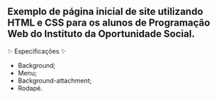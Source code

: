 ## Exemplo de página inicial de site utilizando HTML e CSS para os alunos de Programação Web do Instituto da Oportunidade Social.

:sparkles: Especificações :sparkles:

* Background;
* Menu;
* Background-attachment;
* Rodapé.
 
 
 
 
